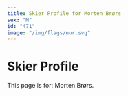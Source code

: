 ```yaml
---
title: Skier Profile for Morten Brørs
sex: "M"
id: "471"
image: "/img/flags/nor.svg" 
---
```


# Skier Profile

This page is for: Morten Brørs.
    